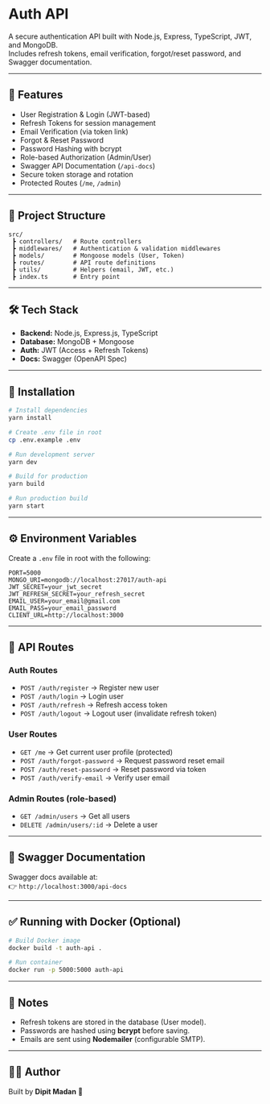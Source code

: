 # Auth API

A secure authentication API built with Node.js, Express, TypeScript, JWT, and MongoDB.  
Includes refresh tokens, email verification, forgot/reset password, and Swagger documentation.

---

## 🚀 Features

- User Registration & Login (JWT-based)
- Refresh Tokens for session management
- Email Verification (via token link)
- Forgot & Reset Password
- Password Hashing with bcrypt
- Role-based Authorization (Admin/User)
- Swagger API Documentation (`/api-docs`)
- Secure token storage and rotation
- Protected Routes (`/me`, `/admin`)

---

## 📂 Project Structure

```
src/
 ┣ controllers/   # Route controllers
 ┣ middlewares/   # Authentication & validation middlewares
 ┣ models/        # Mongoose models (User, Token)
 ┣ routes/        # API route definitions
 ┣ utils/         # Helpers (email, JWT, etc.)
 ┣ index.ts       # Entry point
```

---

## 🛠️ Tech Stack

- **Backend:** Node.js, Express.js, TypeScript  
- **Database:** MongoDB + Mongoose  
- **Auth:** JWT (Access + Refresh Tokens)  
- **Docs:** Swagger (OpenAPI Spec)  

---

## 🔧 Installation

```bash
# Install dependencies
yarn install

# Create .env file in root
cp .env.example .env

# Run development server
yarn dev

# Build for production
yarn build

# Run production build
yarn start
```

---

## ⚙️ Environment Variables

Create a `.env` file in root with the following:

```env
PORT=5000
MONGO_URI=mongodb://localhost:27017/auth-api
JWT_SECRET=your_jwt_secret
JWT_REFRESH_SECRET=your_refresh_secret
EMAIL_USER=your_email@gmail.com
EMAIL_PASS=your_email_password
CLIENT_URL=http://localhost:3000
```

---

## 📜 API Routes

### Auth Routes
- `POST /auth/register` → Register new user  
- `POST /auth/login` → Login user  
- `POST /auth/refresh` → Refresh access token  
- `POST /auth/logout` → Logout user (invalidate refresh token)  

### User Routes
- `GET /me` → Get current user profile (protected)  
- `POST /auth/forgot-password` → Request password reset email  
- `POST /auth/reset-password` → Reset password via token  
- `POST /auth/verify-email` → Verify user email  

### Admin Routes (role-based)
- `GET /admin/users` → Get all users  
- `DELETE /admin/users/:id` → Delete a user  

---

## 📖 Swagger Documentation

Swagger docs available at:  
👉 `http://localhost:3000/api-docs`

---

## ✅ Running with Docker (Optional)

```bash
# Build Docker image
docker build -t auth-api .

# Run container
docker run -p 5000:5000 auth-api
```

---

## 📌 Notes

- Refresh tokens are stored in the database (User model).
- Passwords are hashed using **bcrypt** before saving.
- Emails are sent using **Nodemailer** (configurable SMTP).

---


## 👨‍💻 Author

Built by **Dipit Madan** 🚀

